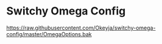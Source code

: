 # Switchy Omega Config

https://raw.githubusercontent.com/Okeyja/switchy-omega-config/master/OmegaOptions.bak


